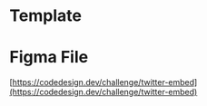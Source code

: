 # Template

# Figma File

[https://codedesign.dev/challenge/twitter-embed](https://codedesign.dev/challenge/twitter-embed)
